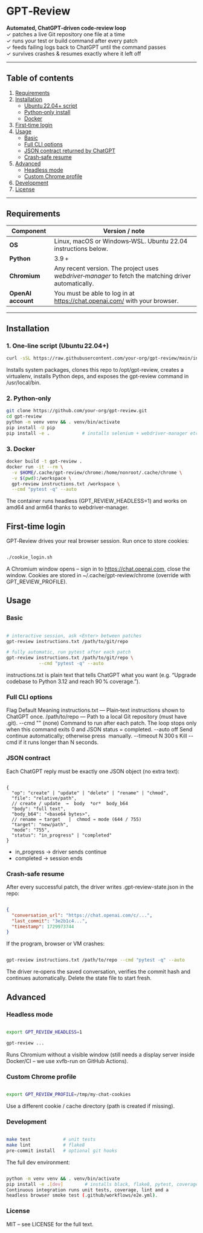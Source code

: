 # GPT‑Review

**Automated, ChatGPT‑driven code‑review loop**  
✓ patches a live Git repository one file at a time  
✓ runs your test or build command after every patch  
✓ feeds failing logs back to ChatGPT until the command passes  
✓ survives crashes & resumes exactly where it left off  

---

## Table of contents
1. [Requirements](#requirements)  
2. [Installation](#installation)  
   * [Ubuntu 22.04+ script](#1-one‑line‑script)  
   * [Python‑only install](#2‑python‑only)  
   * [Docker](#3‑docker)  
3. [First‑time login](#first‑time-login)  
4. [Usage](#usage)  
   * [Basic](#basic)  
   * [Full CLI options](#full‑cli‑options)  
   * [JSON contract returned by ChatGPT](#json-contract)  
   * [Crash‑safe resume](#crash‑safe-resume)  
5. [Advanced](#advanced)  
   * [Headless mode](#headless-mode)  
   * [Custom Chrome profile](#custom-chrome-profile)  
6. [Development](#development)  
7. [License](#license)

---

## Requirements
| Component | Version / note |
|-----------|----------------|
| **OS**    | Linux, macOS or Windows‑WSL. Ubuntu 22.04 instructions below. |
| **Python**| 3.9 + |
| **Chromium** | Any recent version. The project uses *webdriver‑manager* to fetch the matching driver automatically. |
| **OpenAI account** | You must be able to log in at <https://chat.openai.com/> with your browser. |

---

## Installation

### 1. One‑line script (Ubuntu 22.04+)
```bash
curl -sSL https://raw.githubusercontent.com/your‑org/gpt-review/main/install.sh | sudo bash
```
Installs system packages, clones this repo to /opt/gpt-review, creates a
virtualenv, installs Python deps, and exposes the gpt-review command in
/usr/local/bin.

### 2. Python‑only
```bash
git clone https://github.com/your‑org/gpt-review.git
cd gpt-review
python -m venv venv && . venv/bin/activate
pip install -U pip
pip install -e .            # installs selenium + webdriver‑manager etc.
```
### 3. Docker
```bash
docker build -t gpt-review .
docker run -it --rm \
  -v $HOME/.cache/gpt-review/chrome:/home/nonroot/.cache/chrome \
  -v $(pwd):/workspace \
  gpt-review instructions.txt /workspace \
  --cmd "pytest -q" --auto
  ```

The container runs headless (GPT_REVIEW_HEADLESS=1) and works on
amd64 and arm64 thanks to webdriver‑manager.

## First‑time login
GPT‑Review drives your real browser session. Run once to store cookies:

```bash

./cookie_login.sh
```

A Chromium window opens – sign in to https://chat.openai.com, close the
window. Cookies are stored in
~/.cache/gpt-review/chrome (override with GPT_REVIEW_PROFILE).

## Usage
### Basic
```bash

# interactive session, ask <Enter> between patches
gpt-review instructions.txt /path/to/git/repo

# fully automatic, run pytest after each patch
gpt-review instructions.txt /path/to/git/repo \
            --cmd "pytest -q" --auto
````

instructions.txt is plain text that tells ChatGPT what you want
(e.g. “Upgrade codebase to Python 3.12 and reach 90 % coverage.”).

### Full CLI options
Flag	Default	Meaning
instructions.txt	—	Plain‑text instructions shown to ChatGPT once.
/path/to/repo	—	Path to a local Git repository (must have .git).
--cmd "<shell>"	(none)	Command to run after each patch. The loop stops only when this command exits 0 and JSON status = completed.
--auto	off	Send continue automatically; otherwise press <Enter> manually.
--timeout N	300 s	Kill --cmd if it runs longer than N seconds.

### JSON contract

Each ChatGPT reply must be exactly one JSON object (no extra text):

```jsonc

{
  "op": "create" | "update" | "delete" | "rename" | "chmod",
  "file": "relative/path",
  // create / update  →  body  *or*  body_b64
  "body": "full text",
  "body_b64": "<base64 bytes>",
  // rename → target   |  chmod → mode (644 / 755)
  "target": "new/path",
  "mode": "755",
  "status": "in_progress" | "completed"
}
````

* in_progress → driver sends continue
* completed → session ends

### Crash‑safe resume
After every successful patch, the driver writes
.gpt-review-state.json in the repo:

```json

{
  "conversation_url": "https://chat.openai.com/c/...",
  "last_commit": "3e2b1c4...",
  "timestamp": 1729973744
}
```

If the program, browser or VM crashes:

```bash

gpt-review instructions.txt /path/to/repo --cmd "pytest -q" --auto
```
The driver re‑opens the saved conversation, verifies the commit hash and
continues automatically.
Delete the state file to start fresh.

## Advanced
### Headless mode
```bash

export GPT_REVIEW_HEADLESS=1

gpt-review ...
```

Runs Chromium without a visible window (still needs a display server
inside Docker/CI – we use xvfb-run on GitHub Actions).

### Custom Chrome profile
```bash

export GPT_REVIEW_PROFILE=/tmp/my‑chat‑cookies
```

Use a different cookie / cache directory (path is created if missing).

### Development
```bash

make test            # unit tests
make lint            # flake8
pre-commit install   # optional git hooks
```
The full dev environment:

```bash

python -m venv venv && . venv/bin/activate
pip install -e .[dev]        # installs black, flake8, pytest, coverage, pre‑commit
Continuous integration runs unit tests, coverage, lint and a
headless browser smoke test (.github/workflows/e2e.yml).
```

### License
MIT – see LICENSE for the full text.